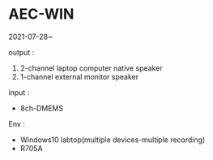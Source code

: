 # AEC-WIN  
2021-07-28~  

output :  
1. 2-channel laptop computer native speaker  
2. 1-channel external monitor speaker  

input : 
+ 8ch-DMEMS  

Env : 
+ Windows10 labtop(multiple devices-multiple recording)    
+ R705A  